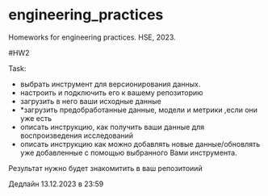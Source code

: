 # engineering_practices
Homeworks for engineering practices. HSE, 2023.

#HW2

Task:
- выбрать инструмент для версионирования данных. 
- настроить и подключить его к вашему репозиторию
- загрузить в него ваши исходные данные
- *загрузить предобработанные данные, модели и метрики ,если они уже есть
- описать инструкцию, как получить ваши данные для воспроизведения исследований 
- описать инструкцию как можно добавлять новые данные/обновлять уже добавленные с помощью выбранного Вами инструмента.

Результат нужно будет знакомитить в ваш репозитоиий

Дедлайн 13.12.2023 в 23:59